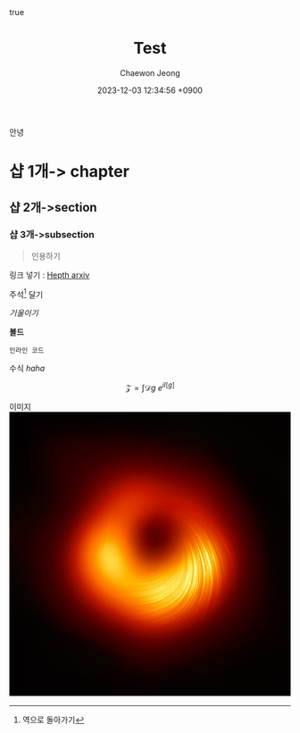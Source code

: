 ﻿--- 
title: Test
author: Chaewon Jeong
date: 2023-12-03 12:34:56 +0900
categories: [etc]
tags: [first_post]
pin: true
math: true
mermaid: true
---

안녕
# 샵 1개-> chapter
## 샵 2개->section
### 샵 3개->subsection

>인용하기

링크 넣기 : [Hepth arxiv](https://arxiv.org/list/hep-th/recent)

주석[^footnote] 달기

*기울이기*

**볼드**

`인라인 코드`

수식 $haha$

$$
\mathcal{Z}=\int\mathscr{D}g\ e^{iI[g]}
$$

이미지
![이것은 주석](\assets\img\profile.jpeg)

[^footnote]: 역으로 돌아가기

